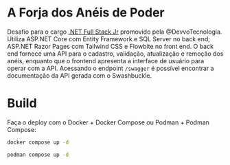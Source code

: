 # A Forja dos Anéis de Poder

Desafio para o cargo [.NET Full Stack Jr](https://github.com/DevvoTecnologia/.Net-Junior-Challenge) promovido pela @DevvoTecnologia. Utiliza ASP.NET Core com Entity Framework e SQL Server no back end; ASP.NET Razor Pages com Tailwind CSS e Flowbite no front end. O back end fornece uma API para o cadastro, validação, atualização e remoção dos anéis, enquanto que o frontend apresenta a interface de usuário para operar com a API. Acessando o endpoint ``/swagger`` é possível encontrar a documentação da API gerada com o Swashbuckle.

# Build

Faça o deploy com o Docker + Docker Compose ou Podman + Podman Compose:

```sh
docker compose up -d
```
```sh
podman compose up -d
```
